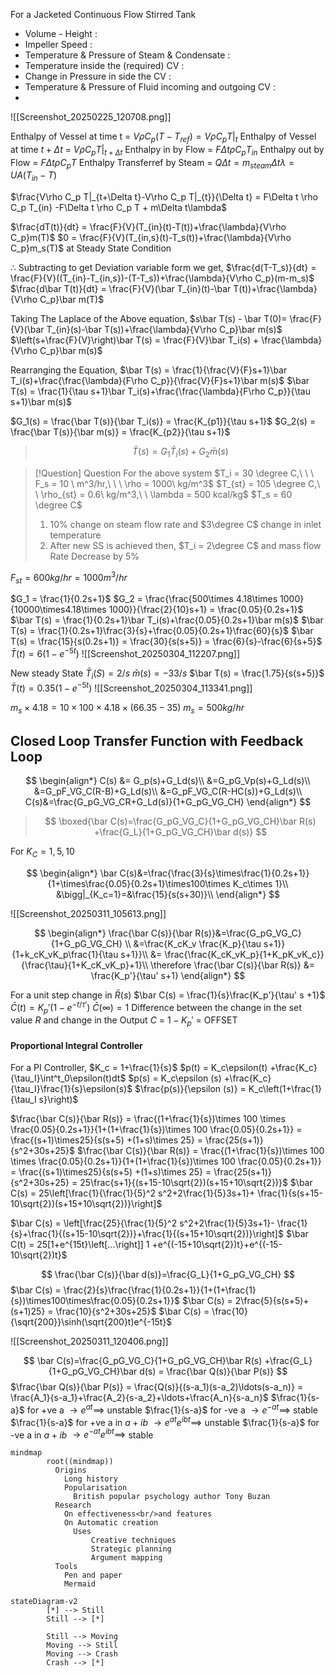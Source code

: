 For a Jacketed Continuous Flow Stirred Tank
- Volume - Height : 
- Impeller Speed :
- Temperature \& Pressure of Steam \& Condensate : 
- Temperature inside the (required) CV : 
- Change in Pressure in side the CV : 
- Temperature \& Pressure of Fluid incoming and outgoing CV : 
- 


![[Screenshot_20250225_120708.png]]

Enthalpy of Vessel at time t = $V\rho C_p (T-T_{ref}) = V\rho C_pT|_t$
Enthalpy of Vessel at time $t+\Delta t$ = $V\rho C_p T|_{t+\Delta t}$
Enthalpy in by Flow = $F\Delta t \rho C_p T_{in}$
Enthalpy out by Flow = $F\Delta t \rho C_p T$
Enthalpy Transferref by Steam = $Q\Delta t = m_{steam}\Delta t \lambda = UA(T_{in} -T)$

$\frac{V\rho C_p T|_{t+\Delta t}-V\rho C_p T|_{t}}{\Delta t} = F\Delta t \rho C_p T_{in} -F\Delta t \rho C_p T + m\Delta t\lambda$

$\frac{dT(t)}{dt} = \frac{F}{V}(T_{in}(t)-T(t))+\frac{\lambda}{V\rho C_p}m(T)$
$0 = \frac{F}{V}(T_{in,s}(t)-T_s(t))+\frac{\lambda}{V\rho C_p}m_s(T)$  at Steady State Condition

$\therefore$  Subtracting to get Deviation variable form we get,
$\frac{d(T-T_s)}{dt} = \frac{F}{V}((T_{in}-T_{in,s})-(T-T_s))+\frac{\lambda}{V\rho C_p}(m-m_s)$
$\frac{d\bar T(t)}{dt} = \frac{F}{V}(\bar T_{in}(t)-\bar T(t))+\frac{\lambda}{V\rho C_p}\bar m(T)$

Taking The Laplace of the Above equation,
$s\bar T(s) - \bar T(0)= \frac{F}{V}(\bar T_{in}(s)-\bar T(s))+\frac{\lambda}{V\rho C_p}\bar m(s)$
$\left(s+\frac{F}{V}\right)\bar T(s) = \frac{F}{V}\bar T_i(s) + \frac{\lambda}{V\rho C_p}\bar m(s)$

Rearranging the Equation,
$\bar T(s) = \frac{1}{\frac{V}{F}s+1}\bar T_i(s)+\frac{\frac{\lambda}{F\rho C_p}}{\frac{V}{F}s+1}\bar m(s)$
$\bar T(s) = \frac{1}{\tau s+1}\bar T_i(s)+\frac{\frac{\lambda}{F\rho C_p}}{\tau s+1}\bar m(s)$

$G_1(s) = \frac{\bar T(s)}{\bar T_i(s)} = \frac{K_{p1}}{\tau s+1}$
$G_2(s) = \frac{\bar T(s)}{\bar m(s)} = \frac{K_{p2}}{\tau s+1}$

>$$\bar T(s) = G_1\bar T_i(s) +G_2 \bar m(s)$$


> [!Question] Question
> For the above system 
> $T_i = 30 \degree C,\ \ \ F_s = 10 \ m^3/hr,\ \ \ \rho = 1000\ kg/m^3$
> $T_{st} = 105 \degree C,\ \ \rho_{st} = 0.6\ kg/m^3,\ \ \lambda = 500 kcal/kg$
> $T_s = 60 \degree C$
> 1. $10\%$ change on steam flow rate and $3\degree C$ change in inlet temperature 
> 2. After new SS is achieved then, $T_i = 2\degree C$ and mass flow Rate Decrease by $5\%$

$F_{st} = 600 kg/hr = 1000 m^3/hr$

$G_1 = \frac{1}{0.2s+1}$
$G_2 = \frac{\frac{500\times 4.18\times 1000}{10000\times4.18\times 1000}}{\frac{2}{10}s+1} = \frac{0.05}{0.2s+1}$
$\bar T(s) = \frac{1}{0.2s+1}\bar T_i(s)+\frac{0.05}{0.2s+1}\bar m(s)$
$\bar T(s) = \frac{1}{0.2s+1}\frac{3}{s}+\frac{0.05}{0.2s+1}\frac{60}{s}$
$\bar T(s) = \frac{15}{s(0.2s+1)} = \frac{30}{s(s+5)} = \frac{6}{s}-\frac{6}{s+5}$
$\bar T (t) = 6(1-e^{-5t})$
![[Screenshot_20250304_112207.png]]

New steady State 
$\bar T_i(S) = 2/s$ $\bar m(s) = -33/s$
$\bar T(s) = \frac{1.75}{s(s+5)}$
$\bar T(t) = 0.35(1-e^{-5t})$
![[Screenshot_20250304_113341.png]]

$m_s\times 4.18 = 10\times 100\times 4.18 \times(66.35-35)$
$m_s = 500 kg/hr$


## Closed Loop Transfer Function with Feedback Loop

$$
\begin{align*}
C(s) &= G_p(s)+G_Ld(s)\\
&=G_pG_Vp(s)+G_Ld(s)\\
&=G_pF_VG_C(R-B)+G_Ld(s)\\
&=G_pF_VG_C(R-HC(s))+G_Ld(s)\\
C(s)&=\frac{G_pG_VG_CR+G_Ld(s)}{1+G_pG_VG_CH}
\end{align*}
$$
>$$
\boxed{\bar C(s)=\frac{G_pG_VG_C}{1+G_pG_VG_CH}\bar R(s) +\frac{G_L}{1+G_pG_VG_CH}\bar d(s)}
$$

For $K_C = 1 , 5, 10$

$$
\begin{align*}
\bar C(s)&=\frac{\frac{3}{s}\times\frac{1}{0.2s+1}}{1+\times\frac{0.05}{0.2s+1}\times100\times K_c\times 1}\\
&\bigg|_{K_c=1}=&\frac{15}{s(s+30)}\\
\end{align*}
$$


![[Screenshot_20250311_105613.png]]

$$
\begin{align*}
\frac{\bar C(s)}{\bar R(s)}&=\frac{G_pG_VG_C}{1+G_pG_VG_CH} \\
&=\frac{K_cK_v \frac{K_p}{\tau s+1}}{1+k_cK_vK_p\frac{1}{\tau s+1}}\\
&= \frac{\frac{K_cK_vK_p}{1+K_pK_vK_c}}{\frac{\tau}{1+K_cK_vK_p}+1}\\
\therefore \frac{\bar C(s)}{\bar R(s)} &= \frac{K_p'}{\tau' s+1}
\end{align*}
$$

For a unit step change in $\bar R(s)$
$\bar C(s) = \frac{1}{s}\frac{K_p'}{\tau' s +1}$
$\bar C(t) = K_p'(1-e^{-t/\tau'})$
$\bar C(\infty) = 1$
Difference between the change in the set value $R$ and change in the Output $C$ = $1- K_p'$ = OFFSET

#### Proportional Integral Controller

For a PI Controller,
$K_c = 1+\frac{1}{s}$
$p(t) = K_c\epsilon(t) +\frac{K_c}{\tau_I}\int^t_0\epsilon(t)dt$
$p(s) = K_c\epsilon (s) +\frac{K_c}{\tau_I}\frac{1}{s}\epsilon(s)$
$\frac{p(s)}{\epsilon (s)} = K_c\left(1+\frac{1}{\tau_I s}\right)$

$\frac{\bar C(s)}{\bar R(s)} = \frac{(1+\frac{1}{s})\times 100 \times \frac{0.05}{0.2s+1}}{1+(1+\frac{1}{s})\times 100 \frac{0.05}{0.2s+1}} = \frac{(s+1)\times25}{s(s+5) +(1+s)\times 25} = \frac{25(s+1)}{s^2+30s+25}$
$\frac{\bar C(s)}{\bar R(s)} = \frac{(1+\frac{1}{s})\times 100 \times \frac{0.05}{0.2s+1}}{1+(1+\frac{1}{s})\times 100 \frac{0.05}{0.2s+1}} = \frac{(s+1)\times25}{s(s+5) +(1+s)\times 25} = \frac{25(s+1)}{s^2+30s+25} = 25\frac{s+1}{(s+15-10\sqrt{2})(s+15+10\sqrt{2})}$
$\bar C(s) = 25\left[\frac{1}{\frac{1}{5}^2 s^2+2\frac{1}{5}3s+1}+ \frac{1}{s(s+15-10\sqrt{2})(s+15+10\sqrt{2})}\right]$

$\bar C(s) = \left[\frac{25}{\frac{1}{5}^2 s^2+2\frac{1}{5}3s+1}- \frac{1}{s}+\frac{1}{(s+15-10\sqrt{2})}+\frac{1}{(s+15+10\sqrt{2})}\right]$
$\bar C(t) = 25[1+e^{15t}\left[...\right]] 1 +e^{(-15+10\sqrt{2})t}+e^{(-15-10\sqrt{2})t}$

$$
\frac{\bar C(s)}{\bar d(s)}=\frac{G_L}{1+G_pG_VG_CH}
$$
$\bar C(s) = \frac{2}{s}\frac{\frac{1}{0.2s+1}}{1+(1+\frac{1}{s})\times100\times\frac{0.05}{0.2s+1}}$
$\bar C(s) = 2\frac{5}{s(s+5)+(s+1)25} = \frac{10}{s^2+30s+25}$ 
$\bar C(s) = \frac{10}{\sqrt{200}}\sinh(\sqrt{200}t)e^{-15t}$

![[Screenshot_20250311_120406.png]]

$$
\bar C(s)=\frac{G_pG_VG_C}{1+G_pG_VG_CH}\bar R(s) +\frac{G_L}{1+G_pG_VG_CH}\bar d(s) = \frac{\bar Q(s)}{\bar P(s)}
$$
$\frac{\bar Q(s)}{\bar P(s)} = \frac{Q(s)}{(s-a_1)(s-a_2)\ldots(s-a_n)} = \frac{A_1}{s-a_1}+\frac{A_2}{s-a_2}+\ldots+\frac{A_n}{s-a_n}$
$\frac{1}{s-a}$ for +ve a $\to e^{at} \implies$ unstable
$\frac{1}{s-a}$ for -ve a $\to e^{-at} \implies$ stable
$\frac{1}{s-a}$ for +ve a in $a+ib$ $\to e^{at}e^{ibt} \implies$ unstable
$\frac{1}{s-a}$ for -ve a in $a+ib$ $\to e^{-at}e^{ibt} \implies$ stable


































```mermaid
mindmap
        root((mindmap))
          Origins
            Long history
            Popularisation
              British popular psychology author Tony Buzan
          Research
            On effectiveness<br/>and features
            On Automatic creation
              Uses
                  Creative techniques
                  Strategic planning
                  Argument mapping
          Tools
            Pen and paper
            Mermaid
```

















```mermaid
stateDiagram-v2
        [*] --> Still
        Still --> [*]
    
        Still --> Moving
        Moving --> Still
        Moving --> Crash
        Crash --> [*]
```



